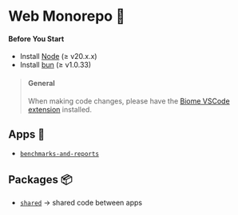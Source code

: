 # Web Monorepo 🌳

#### Before You Start

- Install [Node](https://nodejs.org/en) (≥ v20.x.x)
- Install [bun](https://bun.sh/) (≥ v1.0.33)

> #### General
>
> When making code changes, please have the [Biome VSCode extension](https://marketplace.visualstudio.com/items?itemName=biomejs.biome) installed.

## Apps 👾

- [`benchmarks-and-reports`](./apps/benchmarks-and-reports)

## Packages 📦

- [`shared`](./apps/shared) → shared code between apps
